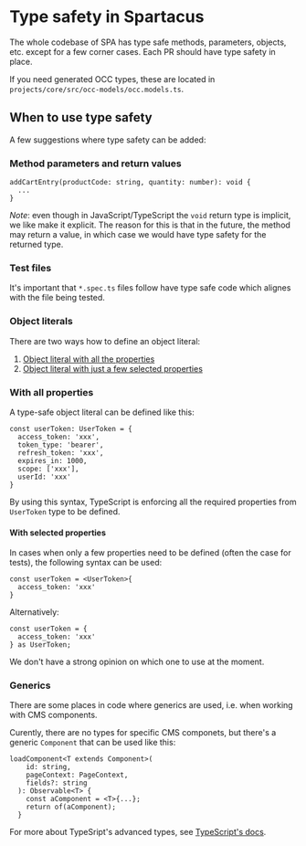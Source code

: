 # Type safety in Spartacus

The whole codebase of SPA has type safe methods, parameters, objects, etc. except for a few corner cases. Each PR should have type safety in place.

If you need generated OCC types, these are located in `projects/core/src/occ-models/occ.models.ts`.

## When to use type safety

A few suggestions where type safety can be added: 

### Method parameters and return values

```
addCartEntry(productCode: string, quantity: number): void {
  ...
}
```

*Note*: even though in JavaScript/TypeScript the `void` return type is implicit, we like make it explicit. The reason for this is that in the future, the method may return a value, in which case we would have type safety for the returned type.

### Test files

It's important that `*.spec.ts` files follow have type safe code which alignes with the file being tested.

### Object literals

There are two ways how to define an object literal:

1. [Object literal with all the properties](#with-all-properties)
2. [Object literal with just a few selected properties](#with-selected-properties)

### With all properties

A type-safe object literal can be defined like this:

```
const userToken: UserToken = {
  access_token: 'xxx',
  token_type: 'bearer',
  refresh_token: 'xxx',
  expires_in: 1000,
  scope: ['xxx'],
  userId: 'xxx'
}
```

By using this syntax, TypeScript is enforcing all the required properties from `UserToken` type to be defined.

#### With selected properties

In cases when only a few properties need to be defined (often the case for tests), the following syntax can be used:

```
const userToken = <UserToken>{
  access_token: 'xxx'
}
```

Alternatively:
```
const userToken = {
  access_token: 'xxx'
} as UserToken;
```

We don't have a strong opinion on which one to use at the moment.

### Generics

There are some places in code where generics are used, i.e. when working with CMS components.

Curently, there are no types for specific CMS componets, but there's a generic `Component` that can be used like this:

```
loadComponent<T extends Component>(
    id: string,
    pageContext: PageContext,
    fields?: string
  ): Observable<T> {
    const aComponent = <T>{...};
    return of(aComponent);
  }
```

For more about TypeSript's advanced types, see [TypeScript's docs](https://www.typescriptlang.org/docs/handbook/advanced-types.html).

